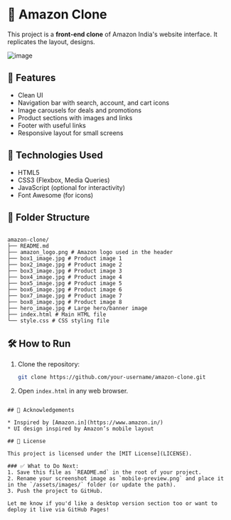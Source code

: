 
# 🛒 Amazon Clone 

This project is a **front-end clone** of Amazon India's website interface. It replicates the layout, designs.

![image](https://github.com/user-attachments/assets/1e8e0ba5-8405-4152-a7c0-ab72e96842a9)


## 📱 Features

- Clean UI
- Navigation bar with search, account, and cart icons
- Image carousels for deals and promotions
- Product sections with images and links
- Footer with useful links
- Responsive layout for small screens

## 🚀 Technologies Used

- HTML5
- CSS3 (Flexbox, Media Queries)
- JavaScript (optional for interactivity)
- Font Awesome (for icons)

## 📁 Folder Structure

```

amazon-clone/
├── README.md
├── amazon_logo.png # Amazon logo used in the header
├── box1_image.jpg # Product image 1
├── box2_image.jpg # Product image 2
├── box3_image.jpg # Product image 3
├── box4_image.jpg # Product image 4
├── box5_image.jpg # Product image 5
├── box6_image.jpg # Product image 6
├── box7_image.jpg # Product image 7
├── box8_image.jpg # Product image 8
├── hero_image.jpg # Large hero/banner image
├── index.html # Main HTML file
└── style.css # CSS styling file

````

## 🛠 How to Run

1. Clone the repository:
   ```bash
   git clone https://github.com/your-username/amazon-clone.git

2. Open `index.html` in any web browser.
````

## 🙌 Acknowledgements

* Inspired by [Amazon.in](https://www.amazon.in/)
* UI design inspired by Amazon’s mobile layout

## 📃 License

This project is licensed under the [MIT License](LICENSE).

### ✅ What to Do Next:
1. Save this file as `README.md` in the root of your project.
2. Rename your screenshot image as `mobile-preview.png` and place it in the `/assets/images/` folder (or update the path).
3. Push the project to GitHub.

Let me know if you'd like a desktop version section too or want to deploy it live via GitHub Pages!
